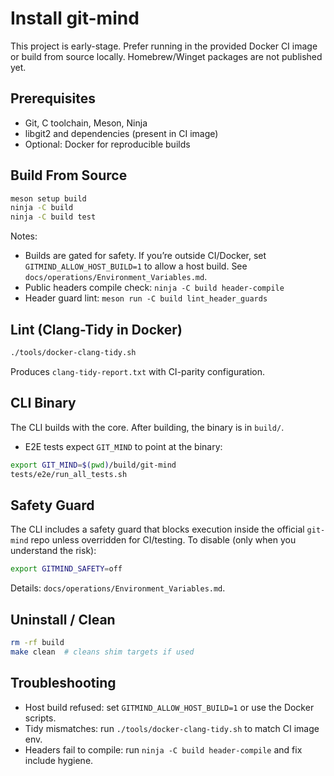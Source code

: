 # Install git-mind

This project is early-stage. Prefer running in the provided Docker CI image or build from source locally. Homebrew/Winget packages are not published yet.

## Prerequisites

- Git, C toolchain, Meson, Ninja
- libgit2 and dependencies (present in CI image)
- Optional: Docker for reproducible builds

## Build From Source

```bash
meson setup build
ninja -C build
ninja -C build test
```

Notes:

- Builds are gated for safety. If you’re outside CI/Docker, set `GITMIND_ALLOW_HOST_BUILD=1` to allow a host build. See `docs/operations/Environment_Variables.md`.
- Public headers compile check: `ninja -C build header-compile`
- Header guard lint: `meson run -C build lint_header_guards`

## Lint (Clang-Tidy in Docker)

```bash
./tools/docker-clang-tidy.sh
```

Produces `clang-tidy-report.txt` with CI-parity configuration.

## CLI Binary

The CLI builds with the core. After building, the binary is in `build/`.

- E2E tests expect `GIT_MIND` to point at the binary:

```bash
export GIT_MIND=$(pwd)/build/git-mind
tests/e2e/run_all_tests.sh
```

## Safety Guard

The CLI includes a safety guard that blocks execution inside the official `git-mind` repo unless overridden for CI/testing. To disable (only when you understand the risk):

```bash
export GITMIND_SAFETY=off
```

Details: `docs/operations/Environment_Variables.md`.

## Uninstall / Clean

```bash
rm -rf build
make clean  # cleans shim targets if used
```

## Troubleshooting

- Host build refused: set `GITMIND_ALLOW_HOST_BUILD=1` or use the Docker scripts.
- Tidy mismatches: run `./tools/docker-clang-tidy.sh` to match CI image env.
- Headers fail to compile: run `ninja -C build header-compile` and fix include hygiene.

